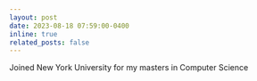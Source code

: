```yaml
---
layout: post
date: 2023-08-18 07:59:00-0400
inline: true
related_posts: false
---
```


Joined New York University for my masters in Computer Science
